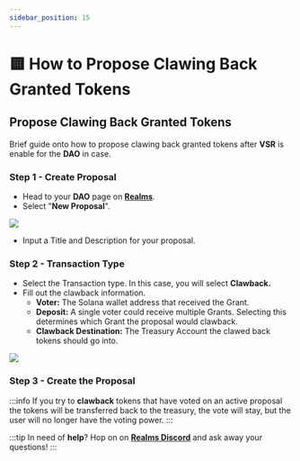```yaml
---
sidebar_position: 15
---
```


# 🟨 How to Propose Clawing Back Granted Tokens

## Propose Clawing Back Granted Tokens

Brief guide onto how to propose clawing back granted tokens after **VSR** is enable for the **DAO** in case.

### Step 1 - Create Proposal

- Head to your **DAO** page on [**Realms**](https://realms.today/).
- Select "**New Proposal**".

![](https://i.imgur.com/Y5DKcjw.png)

- Input a Title and Description for your proposal.

### Step 2 - Transaction Type

- Select the Transaction type. In this case, you will select **Clawback.**
- Fill out the clawback information.
    - **Voter:** The Solana wallet address that received the Grant.
    - **Deposit:** A single voter could receive multiple Grants. Selecting this determines which Grant the proposal would clawback.
    - **Clawback Destination:** The Treasury Account the clawed back tokens should go into.

![](https://i.imgur.com/3xzYD2l.png)

### Step 3 - Create the Proposal

:::info
If you try to **clawback** tokens that have voted on an active proposal the tokens will be transferred back to the treasury, the vote will stay, but the user will no longer have the voting power.
:::

:::tip
In need of **help**? Hop on on [**Realms Discord**](https://discord.com/invite/VsPbrK2hJk) and ask away your questions!
:::